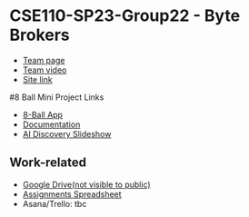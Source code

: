 # CSE110-SP23-Group22 - Byte Brokers
- [Team page](./admin/team.md)
- [Team video](./admin/videos/teamintro.mp4)
- [Site link](https://cse110-sp23-group22.github.io/cse110-sp23-group22/)


#8 Ball Mini Project Links
- [8-Ball App](./8-ball/Stable/index.html)
- [Documentation](https://drive.google.com/drive/folders/1B_YFiMrgPiMK7kMHtDosQHU-Nrj4WJo6?usp=sharing)
- [AI Discovery Slideshow](https://docs.google.com/presentation/d/13SF9hC4aoiQVHKyvTLEXSxOgvwxJCzKoM-Y6SdwkcLQ/edit?usp=sharing)


## Work-related
- [Google Drive(not visible to public)](https://drive.google.com/drive/folders/1wCLCT2LugwIOOdDuPt53ShPZddFBGk8G)
- [Assignments Spreadsheet](https://docs.google.com/spreadsheets/d/1riEu-HOqCS-neLaT6KPkcVGxjpgS5ucbwyC59fu4rL8/edit)
- Asana/Trello: tbc
